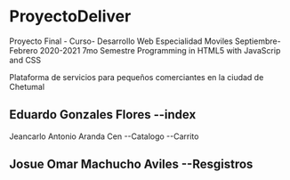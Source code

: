 # ProyectoDeliver

Proyecto Final - Curso- Desarrollo Web
Especialidad Moviles
Septiembre-Febrero 2020-2021 7mo Semestre
Programming in HTML5 with JavaScrip and CSS

Plataforma de servicios para pequeños comerciantes en la ciudad de Chetumal


Eduardo Gonzales Flores
--index
--

Jeancarlo Antonio Aranda Cen
--Catalogo
--Carrito

Josue Omar Machucho Aviles
--Resgistros
--

